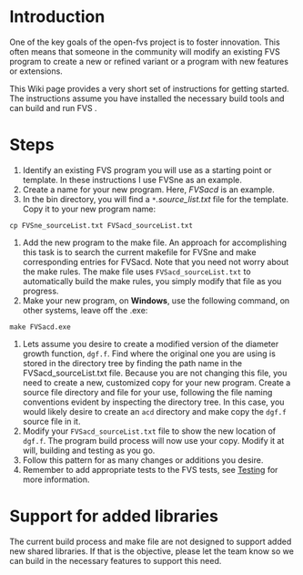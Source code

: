# Introduction #

One of the key goals of the open-fvs project is to foster innovation. This often means that someone in the community will modify an existing FVS program to create a new or refined variant or a program with new features or extensions.

This Wiki page provides a very short set of instructions for getting started. The instructions assume you have installed the necessary build tools and can build and run FVS .

# Steps #

  1. Identify an existing FVS program you will use as a starting point or template. In these instructions I use FVSne as an example.
  1. Create a name for your new program. Here, _FVSacd_ is an example.
  1. In the bin directory, you will find a _`*`.source\_list.txt_ file for the template. Copy it to your new program name:
```
cp FVSne_sourceList.txt FVSacd_sourceList.txt
```
  1. Add the new program to the make file. An approach for accomplishing this task is to search the current makefile for FVSne and make corresponding entries for FVSacd. Note that you need not worry about the make rules. The make file uses `FVSacd_sourceList.txt` to automatically build the make rules, you simply modify that file as you progress.
  1. Make your new program, on **Windows**, use the following command,  on other systems, leave off the .exe:
```
make FVSacd.exe
```
  1. Lets assume you desire to create a modified version of the diameter growth function, `dgf.f`. Find where the original one you are using is stored in the directory tree by finding the path name in the FVSacd\_sourceList.txt file. Because you are not changing this file, you need to create a new, customized copy for your new program. Create a source file directory and file for your use, following the file naming conventions evident by inspecting the directory tree. In this case, you would likely desire to create an `acd` directory and make copy the `dgf.f` source file in it.
  1. Modify your `FVSacd_sourceList.txt` file to show the new location of `dgf.f`. The program build process will now use your copy. Modify it at will, building and testing as you go.
  1. Follow this pattern for as many changes or additions you desire.
  1. Remember to add appropriate tests to the FVS tests, see [Testing](Testing.md) for more information.

# Support for added libraries #

The current build process and make file are not designed to support added new shared libraries. If that is the objective, please let the team know so we can build in the necessary features to support this need.